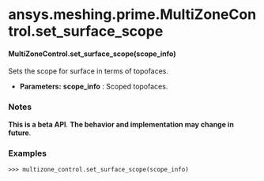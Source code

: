 # ansys.meshing.prime.MultiZoneControl.set_surface_scope



#### MultiZoneControl.set_surface_scope(scope_info)

Sets the scope for surface in terms of topofaces.

* **Parameters:**
  **scope_info**
  : Scoped topofaces.

### Notes

**This is a beta API**. **The behavior and implementation may change in future**.

### Examples

```pycon
>>> multizone_control.set_surface_scope(scope_info)
```

<!-- !! processed by numpydoc !! -->
